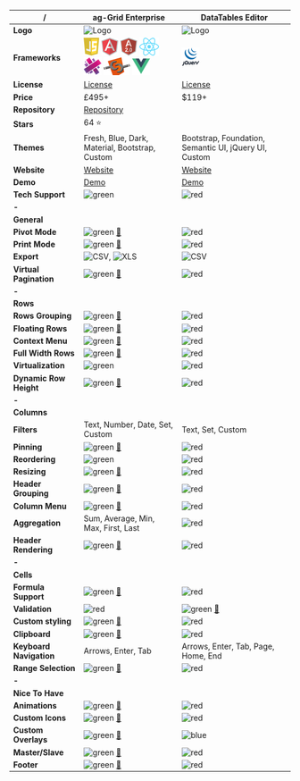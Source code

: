 |**/**|ag-Grid Enterprise|DataTables Editor|
|-----|------------------|-----------------|
|**Logo**|![Logo](https://www.ag-grid.com/images/logo.png)|![Logo](https://editor.datatables.net/media/images/nav-e.png)|
|**Frameworks**|![Javascript](https://raw.githubusercontent.com/AmitMY/grids/master/assets/frameworks/javascript.png) ![Angular1](https://raw.githubusercontent.com/AmitMY/grids/master/assets/frameworks/angular1.png) ![Angular2](https://raw.githubusercontent.com/AmitMY/grids/master/assets/frameworks/angular2.png) ![React](https://raw.githubusercontent.com/AmitMY/grids/master/assets/frameworks/react.png) ![Aurelia](https://raw.githubusercontent.com/AmitMY/grids/master/assets/frameworks/aurelia.png) ![Web Components](https://raw.githubusercontent.com/AmitMY/grids/master/assets/frameworks/web%20components.png) ![Vue](https://raw.githubusercontent.com/AmitMY/grids/master/assets/frameworks/vue.png)|![jQuery](https://raw.githubusercontent.com/AmitMY/grids/master/assets/frameworks/jquery.png)|
|**License**|[License](https://github.com/ceolter/ag-grid-enterprise/blob/master/LICENSE.md)|[License](https://editor.datatables.net/license/)|
|**Price**|£495+|$119+|
|**Repository**|[Repository](https://github.com/ceolter/ag-grid-enterprise)||
|**Stars**|64 :star:||
|**Themes**|Fresh, Blue, Dark, Material, Bootstrap, Custom|Bootstrap, Foundation, Semantic UI, jQuery UI, Custom|
|**Website**|[Website](https://www.ag-grid.com/)|[Website](https://editor.datatables.net/)|
|**Demo**|[Demo](https://www.ag-grid.com/example.php)|[Demo](https://editor.datatables.net/examples/index)|
|**Tech Support**|![green](http://placehold.it/23/c5f015/000000?text=+)|![red](http://placehold.it/23/f03c15/000000?text=+)|
|**-**|||
|**General**|||
|**Pivot Mode**|![green](http://placehold.it/23/c5f015/000000?text=+) [:book:](https://www.ag-grid.com/javascript-grid-pivoting/)|![red](http://placehold.it/23/f03c15/000000?text=+)|
|**Print Mode**|![green](http://placehold.it/23/c5f015/000000?text=+) [:book:](https://www.ag-grid.com/javascript-grid-for-print/)|![red](http://placehold.it/23/f03c15/000000?text=+)|
|**Export**|![CSV](https://raw.githubusercontent.com/teambox/Free-file-icons/master/32px/csv.png), ![XLS](https://raw.githubusercontent.com/teambox/Free-file-icons/master/32px/xls.png)|![CSV](https://raw.githubusercontent.com/teambox/Free-file-icons/master/32px/csv.png)|
|**Virtual Pagination**|![green](http://placehold.it/23/c5f015/000000?text=+) [:book:](https://www.ag-grid.com/javascript-grid-virtual-paging/#gsc.tab=0)|![red](http://placehold.it/23/f03c15/000000?text=+)|
|**-**|||
|**Rows**|||
|**Rows Grouping**|![green](http://placehold.it/23/c5f015/000000?text=+) [:book:](https://www.ag-grid.com/javascript-grid-grouping/#gsc.tab=0)|![red](http://placehold.it/23/f03c15/000000?text=+)|
|**Floating Rows**|![green](http://placehold.it/23/c5f015/000000?text=+) [:book:](https://www.ag-grid.com/javascript-grid-floating/#gsc.tab=0)|![red](http://placehold.it/23/f03c15/000000?text=+)|
|**Context Menu**|![green](http://placehold.it/23/c5f015/000000?text=+) [:book:](https://www.ag-grid.com/javascript-grid-context-menu/#gsc.tab=0)|![red](http://placehold.it/23/f03c15/000000?text=+)|
|**Full Width Rows**|![green](http://placehold.it/23/c5f015/000000?text=+) [:book:](https://www.ag-grid.com/javascript-grid-master-detail/)|![red](http://placehold.it/23/f03c15/000000?text=+)|
|**Virtualization**|![green](http://placehold.it/23/c5f015/000000?text=+)|![red](http://placehold.it/23/f03c15/000000?text=+)|
|**Dynamic Row Height**|![green](http://placehold.it/23/c5f015/000000?text=+) [:book:](https://www.ag-grid.com/javascript-grid-row-height/)|![red](http://placehold.it/23/f03c15/000000?text=+)|
|**-**|||
|**Columns**|||
|**Filters**|Text, Number, Date, Set, Custom|Text, Set, Custom|
|**Pinning**|![green](http://placehold.it/23/c5f015/000000?text=+) [:book:](https://www.ag-grid.com/javascript-grid-pinning/)|![red](http://placehold.it/23/f03c15/000000?text=+)|
|**Reordering**|![green](http://placehold.it/23/c5f015/000000?text=+)|![red](http://placehold.it/23/f03c15/000000?text=+)|
|**Resizing**|![green](http://placehold.it/23/c5f015/000000?text=+) [:book:](https://www.ag-grid.com/javascript-grid-resizing/#gsc.tab=0)|![red](http://placehold.it/23/f03c15/000000?text=+)|
|**Header Grouping**|![green](http://placehold.it/23/c5f015/000000?text=+) [:book:](https://www.ag-grid.com/javascript-grid-grouping-headers/)|![red](http://placehold.it/23/f03c15/000000?text=+)|
|**Column Menu**|![green](http://placehold.it/23/c5f015/000000?text=+) [:book:](https://www.ag-grid.com/javascript-grid-column-menu/#gsc.tab=0)|![red](http://placehold.it/23/f03c15/000000?text=+)|
|**Aggregation**|Sum, Average, Min, Max, First, Last|![red](http://placehold.it/23/f03c15/000000?text=+)|
|**Header Rendering**|![green](http://placehold.it/23/c5f015/000000?text=+) [:book:](https://www.ag-grid.com/javascript-grid-header-rendering/)|![red](http://placehold.it/23/f03c15/000000?text=+)|
|**-**|||
|**Cells**|||
|**Formula Support**|![green](http://placehold.it/23/c5f015/000000?text=+) [:book:](https://www.ag-grid.com/javascript-grid-cell-expressions/#gsc.tab=0)|![red](http://placehold.it/23/f03c15/000000?text=+)|
|**Validation**|![red](http://placehold.it/23/f03c15/000000?text=+)|![green](http://placehold.it/23/c5f015/000000?text=+) [:book:](https://editor.datatables.net/examples/api/clientValidation.html)|
|**Custom styling**|![green](http://placehold.it/23/c5f015/000000?text=+) [:book:](https://www.ag-grid.com/javascript-grid-cell-styling/#gsc.tab=0)|![red](http://placehold.it/23/f03c15/000000?text=+)|
|**Clipboard**|![green](http://placehold.it/23/c5f015/000000?text=+) [:book:](https://www.ag-grid.com/javascript-grid-clipboard/)|![red](http://placehold.it/23/f03c15/000000?text=+)|
|**Keyboard Navigation**|Arrows, Enter, Tab|Arrows, Enter, Tab, Page, Home, End|
|**Range Selection**|![green](http://placehold.it/23/c5f015/000000?text=+) [:book:](https://www.ag-grid.com/javascript-grid-range-selection/)|![red](http://placehold.it/23/f03c15/000000?text=+)|
|**-**|||
|**Nice To Have**|||
|**Animations**|![green](http://placehold.it/23/c5f015/000000?text=+) [:book:](https://www.ag-grid.com/javascript-grid-animation/#gsc.tab=0)|![red](http://placehold.it/23/f03c15/000000?text=+)|
|**Custom Icons**|![green](http://placehold.it/23/c5f015/000000?text=+) [:book:](https://www.ag-grid.com/javascript-grid-icons/#gsc.tab=0)|![red](http://placehold.it/23/f03c15/000000?text=+)|
|**Custom Overlays**|![green](http://placehold.it/23/c5f015/000000?text=+) [:book:](https://www.ag-grid.com/javascript-grid-overlays/#gsc.tab=0)|![blue](http://placehold.it/23/1589F0/000000?text=+)|
|**Master/Slave**|![green](http://placehold.it/23/c5f015/000000?text=+) [:book:](https://www.ag-grid.com/javascript-grid-master-slave/#gsc.tab=0)|![red](http://placehold.it/23/f03c15/000000?text=+)|
|**Footer**|![green](http://placehold.it/23/c5f015/000000?text=+) [:book:](https://www.ag-grid.com/javascript-grid-status-bar/#gsc.tab=0)|![red](http://placehold.it/23/f03c15/000000?text=+)|